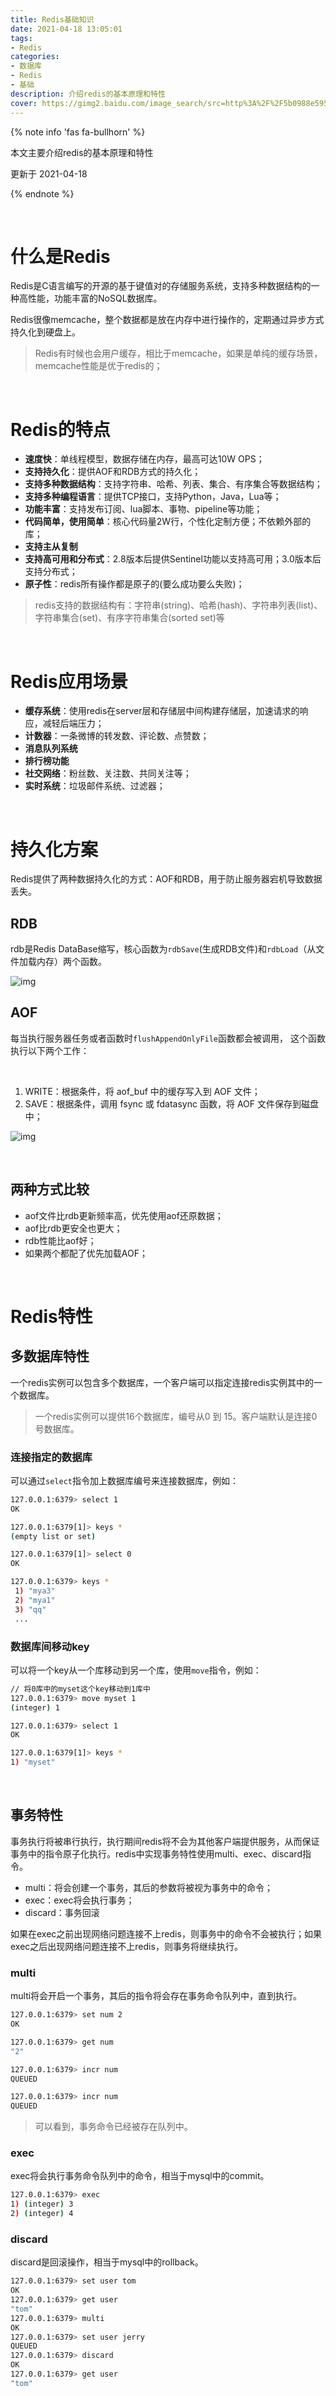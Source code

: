 ```yaml
---
title: Redis基础知识
date: 2021-04-18 13:05:01
tags:
- Redis
categories:
- 数据库
- Redis
- 基础
description: 介绍redis的基本原理和特性
cover: https://gimg2.baidu.com/image_search/src=http%3A%2F%2F5b0988e595225.cdn.sohucs.com%2Fimages%2F20180327%2F34adc98d775145f0b23c5fa67217af1d.png&refer=http%3A%2F%2F5b0988e595225.cdn.sohucs.com&app=2002&size=f9999,10000&q=a80&n=0&g=0n&fmt=jpeg?sec=1621314652&t=420ccb71557b55ae50c2d87c053e9bb0
---
```




{% note info 'fas fa-bullhorn' %}

本文主要介绍redis的基本原理和特性

更新于 2021-04-18

{% endnote %}

<br>



# 什么是Redis

Redis是C语言编写的开源的基于键值对的存储服务系统，支持多种数据结构的一种高性能，功能丰富的NoSQL数据库。



Redis很像memcache，整个数据都是放在内存中进行操作的，定期通过异步方式持久化到硬盘上。

> Redis有时候也会用户缓存，相比于memcache，如果是单纯的缓存场景，memcache性能是优于redis的；

<br>



# Redis的特点

- **速度快**：单线程模型，数据存储在内存，最高可达10W OPS；
- **支持持久化**：提供AOF和RDB方式的持久化；
- **支持多种数据结构**：支持字符串、哈希、列表、集合、有序集合等数据结构；
- **支持多种编程语言**：提供TCP接口，支持Python，Java，Lua等；
- **功能丰富**：支持发布订阅、lua脚本、事物、pipeline等功能；
- **代码简单，使用简单**：核心代码量2W行，个性化定制方便；不依赖外部的库；
- **支持主从复制**
- **支持高可用和分布式**：2.8版本后提供Sentinel功能以支持高可用；3.0版本后支持分布式；
- **原子性**：redis所有操作都是原子的(要么成功要么失败)；

> redis支持的数据结构有：字符串(string)、哈希(hash)、字符串列表(list)、字符串集合(set)、有序字符串集合(sorted set)等



<br>



# Redis应用场景

- **缓存系统**：使用redis在server层和存储层中间构建存储层，加速请求的响应，减轻后端压力；
- **计数器**：一条微博的转发数、评论数、点赞数；
- **消息队列系统**
- **排行榜功能**
- **社交网络**：粉丝数、关注数、共同关注等；
- **实时系统**：垃圾邮件系统、过滤器；

<br>



# 持久化方案

Redis提供了两种数据持久化的方式：AOF和RDB，用于防止服务器宕机导致数据丢失。



## RDB

rdb是Redis DataBase缩写，核心函数为`rdbSave`(生成RDB文件)和`rdbLoad`（从文件加载内存）两个函数。



![img](./rdb.svg)‌



## AOF

每当执行服务器任务或者函数时`flushAppendOnlyFile`函数都会被调用， 这个函数执行以下两个工作：

‌

1. WRITE：根据条件，将 aof_buf 中的缓存写入到 AOF 文件；
2. SAVE：根据条件，调用 fsync 或 fdatasync 函数，将 AOF 文件保存到磁盘中；





![img](./aof.svg)



‌

## 两种方式比较

- aof文件比rdb更新频率高，优先使用aof还原数据；
- aof比rdb更安全也更大；
- rdb性能比aof好；
- 如果两个都配了优先加载AOF；



<br>



# Redis特性

## 多数据库特性

一个redis实例可以包含多个数据库，一个客户端可以指定连接redis实例其中的一个数据库。

> 一个redis实例可以提供16个数据库，编号从0 到 15。客户端默认是连接0号数据库。



### 连接指定的数据库

可以通过`select`指令加上数据库编号来连接数据库，例如：

```bash
127.0.0.1:6379> select 1
OK

127.0.0.1:6379[1]> keys *
(empty list or set)

127.0.0.1:6379[1]> select 0
OK

127.0.0.1:6379> keys *
 1) "mya3"
 2) "mya1"
 3) "qq"
 ...
```





### 数据库间移动key

可以将一个key从一个库移动到另一个库，使用`move`指令，例如：

```bash
// 将0库中的myset这个key移动到1库中
127.0.0.1:6379> move myset 1
(integer) 1

127.0.0.1:6379> select 1
OK

127.0.0.1:6379[1]> keys *
1) "myset"
```

<br>



## 事务特性

事务执行将被串行执行，执行期间redis将不会为其他客户端提供服务，从而保证事务中的指令原子化执行。redis中实现事务特性使用multi、exec、discard指令。

- multi：将会创建一个事务，其后的参数将被视为事务中的命令；
- exec：exec将会执行事务；
- discard：事务回滚



如果在exec之前出现网络问题连接不上redis，则事务中的命令不会被执行；如果exec之后出现网络问题连接不上redis，则事务将继续执行。

### multi

multi将会开启一个事务，其后的指令将会存在事务命令队列中，直到执行。

```bash
127.0.0.1:6379> set num 2
OK

127.0.0.1:6379> get num
"2"

127.0.0.1:6379> incr num
QUEUED

127.0.0.1:6379> incr num
QUEUED
```



>  可以看到，事务命令已经被存在队列中。



### exec

exec将会执行事务命令队列中的命令，相当于mysql中的commit。

```bash
127.0.0.1:6379> exec 
1) (integer) 3
2) (integer) 4
```



### discard

discard是回滚操作，相当于mysql中的rollback。

```bash
127.0.0.1:6379> set user tom
OK
127.0.0.1:6379> get user
"tom"
127.0.0.1:6379> multi
OK
127.0.0.1:6379> set user jerry
QUEUED
127.0.0.1:6379> discard
OK
127.0.0.1:6379> get user
"tom"
```

